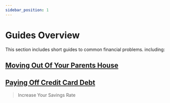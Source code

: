 ```yaml
---
sidebar_position: 1
---
```


# Guides Overview

This section includes short guides to common financial problems. including:

## [Moving Out Of Your Parents House](moving-out.md)

## [Paying Off Credit Card Debt](pay-off-debt.md)

>Increase Your Savings Rate